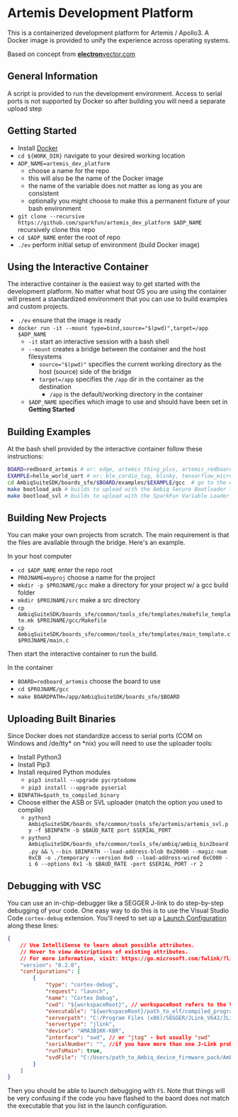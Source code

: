 # Artemis Development Platform
This is a containerized development platform for Artemis / Apollo3. A Docker image is provided to unify the experience across operating systems.

Based on concept from [**electron**vector.com](http://www.electronvector.com/blog/simple-embedded-build-environments-with-docker)

## General Information
A script is provided to run the development environment. 
Access to serial ports is not supported by Docker so after building you will need a separate upload step

## Getting Started
* Install [Docker](https://hub.docker.com/?overlay=onboarding)
* ```cd ${WORK_DIR}``` navigate to your desired working location
* ```ADP_NAME=artemis_dev_platform``` 
  * choose a name for the repo
  * this will also be the name of the Docker image
  * the name of the variable does not matter as long as you are consistent
  * optionally you might choose to make this a permanent fixture of your bash environment 
* ```git clone --recursive https://github.com/sparkfun/artemis_dev_platform $ADP_NAME``` recursively clone this repo
* ```cd $ADP_NAME``` enter the root of repo
* ```./ev``` perform initial setup of environment (build Docker image)

## Using the Interactive Container
The interactive container is the easiest way to get started with the development platform.
No matter what host OS you are using the container will present a standardized environment that you can use to build examples and custom projects.
* ```./ev``` ensure that the image is ready
* ```docker run -it --mount type=bind,source="$(pwd)",target=/app $ADP_NAME```
  * ```-it``` start an interactive session with a bash shell
  * ```--mount``` creates a bridge between the container and the host filesystems
    * ```source="$(pwd)"``` specifies the current working directory as the host (source) side of the bridge
    * ```target=/app``` specifies the ```/app``` dir in the container as the destination
      * ```/app``` is the default/working directory in the container
  * ```$ADP_NAME``` specifies which image to use and should have been set in **Getting Started**

## Building Examples
At the bash shell provided by the interactive container follow these instructions:
``` bash
BOARD=redboard_artemis # or: edge, artemis_thing_plus, artemis_redboard_nano, artemis_redboard_atp etc...
EXAMPLE=hello_world_uart # or: ble_cordio_tag, blinky, tensorflow_micro_speech or other applicable example for board
cd AmbiqSuiteSDK/boards_sfe/$BOARD/examples/$EXAMPLE/gcc  # go to the example Makefile
make bootload_asb # builds to upload with the Ambiq Secure Bootloader (protected + always avaialable)
make bootload_svl # builds to upload with the SparkFun Variable Loader (can be overwritten + must be flashed to board first)
```

## Building New Projects
You can make your own projects from scratch. The main requirement is that the files are available through the bridge. Here's an example.

In your host computer 
* ```cd $ADP_NAME``` enter the repo root
* ```PROJNAME=myproj``` choose a name for the project
* ```mkdir -p $PROJNAME/gcc``` make a directory for your project w/ a gcc build folder
* ```mkdir $PROJNAME/src``` make a src directory
* ```cp AmbiqSuiteSDK/boards_sfe/common/tools_sfe/templates/makefile_template.mk $PROJNAME/gcc/Makefile```
* ```cp AmbiqSuiteSDK/boards_sfe/common/tools_sfe/templates/main_template.c $PROJNAME/main.c```

Then start the interactive container to run the build.

In the container
* ```BOARD=redboard_artemis``` choose the board to use
* ```cd $PROJNAME/gcc```
* ```make BOARDPATH=/app/AmbiqSuiteSDK/boards_sfe/$BOARD```



## Uploading Built Binaries
Since Docker does not standardize access to serial ports (COM on Windows and /de/tty* on *nix) you will need to use the uploader tools:

* Install Python3
* Install Pip3
* Install required Python modules
  * ```pip3 install --upgrade pycrptodome```
  * ```pip3 install --upgrade pyserial```
* ```BINPATH=$path_to_compiled_binary```
* Choose either the ASB or SVL uploader (match the option you used to compile)
  * ```python3 AmbiqSuiteSDK/boards_sfe/common/tools_sfe/artemis/artemis_svl.py -f $BINPATH -b $BAUD_RATE port $SERIAL_PORT```
  * ```python3 AmbiqSuiteSDK/boards_sfe/common/tools_sfe/ambiq/ambiq_bin2board.py && \```
    ```--bin $BINPATH --load-address-blob 0x20000 --magic-num 0xCB -o ./temporary --version 0x0 --load-address-wired 0xC000 -i 6 --options 0x1 -b $BAUD_RATE -port $SERIAL_PORT -r 2```

## Debugging with VSC
You can use an in-chip-debugger like a SEGGER J-link to do step-by-step debugging of your code. One easy way to do this is to use the Visual Studio Code ```cortex-debug``` extension. You'll need to set up a [Launch Configuration](https://code.visualstudio.com/docs/editor/debugging#_launch-configurations) along these lines:

``` json
{
    // Use IntelliSense to learn about possible attributes.
    // Hover to view descriptions of existing attributes.
    // For more information, visit: https://go.microsoft.com/fwlink/?linkid=830387
    "version": "0.2.0",
    "configurations": [
        {
            "type": "cortex-debug",
            "request": "launch",
            "name": "Cortex Debug",
            "cwd": "${workspaceRoot}", // workspaceRoot refers to the VSCode root workspace
            "executable": "${workspaceRoot}/path_to_elf/compiled_program.elf",
            "serverpath": "C:/Program Files (x86)/SEGGER/JLink_V642/JLinkGDBServerCL.exe", // This needs to point to your GDB Server - this example shows one for SEGGER J-Link
            "servertype": "jlink",
            "device": "AMA3B1KK-KBR",
            "interface": "swd", // or "jtag" - but usually "swd"
            "serialNumber": "", //if you have more than one J-Link probe add the serial number here 
            "runToMain": true,
            "svdFile": "C:/Users/path_to_Ambiq_device_firmware_pack/AmbiqMicro.Apollo_DFP.1.1.0/SVD/apollo3.svd",
        }
    ]
}
```

Then you should be able to launch debugging with ```F5```. Note that things will be very confusing if the code you have flashed to the baord does not match the executable that you list in the launch configuration. 
